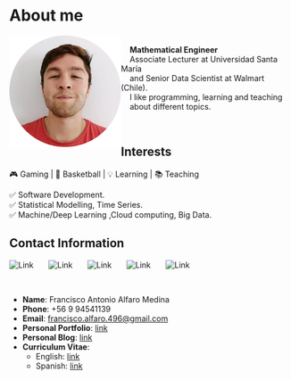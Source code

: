 # About me

<p>
<img src="images/yo.png" alt="Smiley face image"
style="float:left; width:200px; height:200px;">
<span style="vertical-align:bottom"> <br>
&nbsp &nbsp <strong> Mathematical Engineer </strong> <br>
&nbsp &nbsp Associate Lecturer at Universidad Santa María  <br>
&nbsp &nbsp and Senior Data Scientist  at Walmart (Chile). <br>
&nbsp &nbsp I like programming, learning and teaching <br>
&nbsp &nbsp about different topics.
</span>
</p>
&nbsp;

## Interests
🎮 Gaming | 🏀 Basketball | 💡 Learning | 📚 Teaching

✅ Software Development.  <br>
✅ Statistical Modelling, Time Series. <br> 
✅ Machine/Deep Learning ,Cloud computing, Big Data.

## Contact Information

<a href="https://github.com/fralfaro"><img alt="Link" src="https://cdn.worldvectorlogo.com/logos/github-icon-1.svg" style="float:left; padding-right:10px " width="60" height="50" ></a>
<a href="https://gitlab.com/fralfaro"><img alt="Link" src="https://cdn.worldvectorlogo.com/logos/gitlab.svg" style="float:left; padding-right:10px " width="60" height="50" ></a>
<a href="https://www.linkedin.com/in/faam/"><img alt="Link" src="https://cdn-icons-png.flaticon.com/512/174/174857.png" style="float:left; padding-right:10px " width="60" height="50" ></a>
<a href="https://www.kaggle.com/faamds"><img alt="Link" src="https://cdn4.iconfinder.com/data/icons/logos-and-brands/512/189_Kaggle_logo_logos-512.png" style="float:left; padding-right:10px " width="60" height="50" ></a>
<a href="https://medium.com/@fralfaro"><img alt="Link" src="https://cdn4.iconfinder.com/data/icons/social-media-circle-7/512/Medium_circle-512.png" style="float:left; padding-right:10px " width="60" height="50" ></a>
&nbsp;
&nbsp;

&nbsp;

- **Name**: Francisco Antonio Alfaro Medina
- **Phone**: +56 9 94541139
- **Email**: francisco.alfaro.496@gmail.com
- **Personal Portfolio**: [link](https://fralfaro.github.io/portfolio/)
- **Personal Blog**: [link](https://fralfaro.github.io/ds_blog/)
- **Curriculum Vitae**: 
    - English: [link](https://gitlab.com/fralfaro/cv/-/jobs/2912367658/artifacts/file/cv_english.pdf)
    - Spanish: [link](https://gitlab.com/fralfaro/cv/-/jobs/2912367658/artifacts/file/cv_spanish.pdf)


